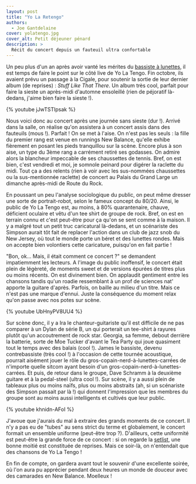 ```yaml
---
layout: post
title: "Yo La Retengo"
authors:
  - Joe Gantdelaine
cover: yolatengo.jpg
cover_alt: Petit déjeuner pénard
description: >
  Récit du concert depuis un fauteuil ultra confortable
---
```


Un peu plus d'un an après avoir vanté les mérites du
[bassiste à lunettes](http://www.deadrooster.org/Yo-La-Dumpo), il est temps de
faire le point sur le côté live de Yo La Tengo. Fin octobre, ils avaient prévu
un passage à la Cigale, pour soutenir la sortie de leur dernier album (de
reprises) : _Stuff Like That There_. Un album très cool, parfait pour faire la
sieste un après-midi d'automne ensoleillé (rien de péjoratif là-dedans, j'aime
bien faire la sieste !).

{% youtube jJwTSTlpsak %}

Nous voici donc au concert après une journée sans sieste (dur !). Arrivé dans la
salle, on réalise qu'on assistera à un concert assis dans des fauteuils
(mous !). Parfait ! On se met à l'aise. On n'est pas les seuls : la fille du
premier rang est venue en runnings New Balance, qu'elle exhibe fièrement en
posant les pieds tranquillou sur la scène. Encore plus à son aise, un type du
3ème rang a carrément retiré ses godasses. On admire alors la blancheur
impeccable de ses chaussettes de tennis. Bref, on est bien, c'est vendredi et
moi, je somnole peinard pour digérer la raclette du midi. Tout ça a des relents
(rien à voir avec les sus-nommées chaussettes ou la sus-mentionnée raclette) de
concert au Palais du Grand Large un dimanche après-midi de Route du Rock.

En poussant un peu l'analyse sociologique du public, on peut même dresser une
sorte de portrait-robot, selon le fameux concept du 80/20. Ainsi, le public de
Yo La Tengo est, au moins, à 80% quarantenaire, chauve, déficient oculaire et
vêtu d'un tee shirt de groupe de rock. Bref, on est en terrain connu et c'est
peut-être pour ça qu'on se sent comme à la maison. Il y a malgré tout un petit
truc caricatural là-dedans, et un scénariste des Simpson aurait tôt fait de
replacer l'action dans un club de jazz snob du New Jersey, où tout le monde
porte un béret et des lunettes rondes. Mais on accepte bien volontiers cette
caricature, puisqu'on en fait partie !

"Bon, ok... Mais, il était comment ce concert ?" se demandent impatiemment les
lecteurs. A l'image du public inoffensif, le concert était plein de légèreté, de
moments sweet et de versions épurées de titres plus ou moins récents. On est
divinement bien. On applaudit gentiment entre les chansons tandis qu'un roadie
ressemblant à un prof de sciences nat' apporte la guitare d'après. Parfois, on
baille au milieu d'un titre. Mais ce n'est pas une marque d'ennui. Juste la
conséquence du moment relax qu'on passe avec nos potes sur scène.

{% youtube UbHnyPV8UU4 %}

Sur scène donc, il y a Ira le chanteur-guitariste qu'il est difficile de ne pas
comparer à un Dylan de série B, un qui porterait un tee-shirt à rayures plutôt
qu'un accoutrement de rock star. Georgia, sa femme, debout derrière la batterie,
sorte de Moe Tucker d'avant le Tea Party qui joue quasiment tout le temps avec
des balais (cool !). James le bassiste, devenu contrebassiste (très cool !) à
l'occasion de cette tournée acoustique, pourrait aisément jouer le rôle du
gros-copain-nerd-à-lunettes-carrées de n'importe quelle sitcom ayant besoin d'un
gros-copain-nerd-à-lunettes-carrées. Et puis, de retour dans le groupe, Dave
Schramm à la deuxième guitare et à la pedal-steel (ultra cool !). Sur scène, il
y a aussi plein de tableaux plus ou moins naïfs, plus ou moins abstraits (ah, si
un scénariste des Simpson passait par là !) qui donnent l'impression que les
membres du groupe sont au moins aussi intelligents et cultivés que leur public.

{% youtube khnidn-AFoI %}

J'avoue que j'aurais du mal à extraire des grands moments de ce concert. Il n'y
a pas eu de "tubes" au sens strict du terme et globalement, le concert formait
un ensemble uniforme (peut-être trop ?). D'ailleurs, cette uniformité est
peut-être la grande force de ce concert : si on regarde la [setlist][1], une
bonne moitié est constituée de reprises. Mais ce soir-là, on n'entendait que des
chansons de Yo La Tengo !

En fin de compte, on gardera avant tout le souvenir d'une excellente soirée, où
l'on aura pu apprécier pendant deux heures un monde de douceur avec des
camarades en New Balance. Moelleux !

[1]:
  http://www.setlist.fm/setlist/yo-la-tengo/2015/la-cigale-paris-france-bf58142.html
